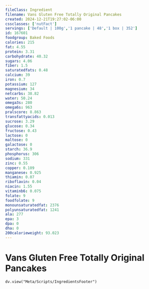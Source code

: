 ```yaml
---
fileClass: Ingredient
filename: Vans Gluten Free Totally Original Pancakes
created: 2024-12-21T19:27:02-06:00
cssclasses: ['nutFact']
servings: ['Default | 100g','1 pancake | 48','1 box | 352']
id: 167601
foodgroup: Baked Foods
calories: 215
fat: 4.55
protein: 3.31
carbohydrate: 40.32
sugars: 4.06
fiber: 1.5
saturatedfats: 0.48
calcium: 39
iron: 0.7
potassium: 127
magnesium: 34
netcarbs: 38.82
water: 50.24
omega3s: 280
omega6s: 963
pralscore: 8.863
transfattyacids: 0.013
sucrose: 3.29
glucose: 0.34
fructose: 0.43
lactose: 0
maltose: 0
galactose: 0
starch: 36.9
phosphorus: 306
sodium: 331
zinc: 0.55
copper: 0.109
manganese: 0.925
thiamin: 0.07
riboflavin: 0.04
niacin: 1.55
vitaminb6: 0.075
folate: 9
foodfolate: 9
monounsaturatedfat: 2376
polyunsaturatedfat: 1241
ala: 277
epa: 3
dpa: 0
dha: 0
200calorieweight: 93.023
---
```


# Vans Gluten Free Totally Original Pancakes

```dataviewjs
dv.view("Meta/Scripts/IngredientsFooter")
```
